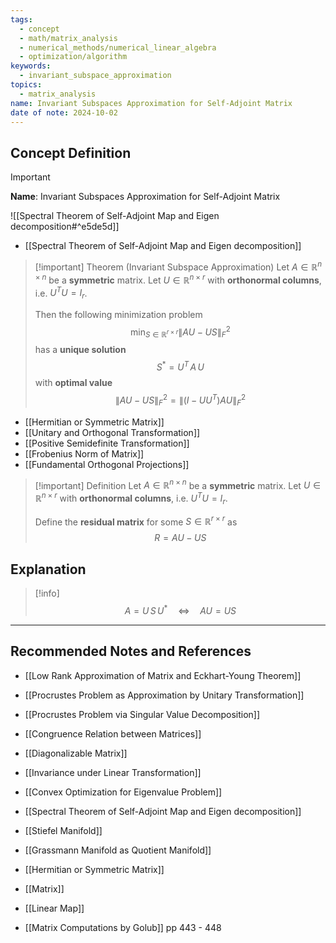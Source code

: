 ```yaml
---
tags:
  - concept
  - math/matrix_analysis
  - numerical_methods/numerical_linear_algebra
  - optimization/algorithm
keywords:
  - invariant_subspace_approximation
topics:
  - matrix_analysis
name: Invariant Subspaces Approximation for Self-Adjoint Matrix
date of note: 2024-10-02
---
```


## Concept Definition

>[!important]
>**Name**: Invariant Subspaces Approximation for Self-Adjoint Matrix

![[Spectral Theorem of Self-Adjoint Map and Eigen decomposition#^e5de5d]]

- [[Spectral Theorem of Self-Adjoint Map and Eigen decomposition]]

>[!important] Theorem (Invariant Subspace Approximation)
>Let $A\in \mathbb{R}^{n\times n}$ be a **symmetric** matrix. Let $U\in \mathbb{R}^{n\times r}$ with **orthonormal columns**, i.e. $U^{T}U = I_{r}$. 
>
>Then the following minimization problem $$\min_{S\in \mathbb{R}^{r\times r}}\lVert AU - US \rVert_{F}^2 $$ has a **unique solution** $$S^{*} = U^T\,A\,U$$ with **optimal value** $$\lVert AU - US \rVert_{F}^2 = \lVert \left( I - UU^{T} \right)AU \rVert_{F}^2$$

- [[Hermitian or Symmetric Matrix]]
- [[Unitary and Orthogonal Transformation]]
- [[Positive Semidefinite Transformation]]
- [[Frobenius Norm of Matrix]]
- [[Fundamental Orthogonal Projections]]

>[!important] Definition
>Let $A\in \mathbb{R}^{n\times n}$ be a **symmetric** matrix. Let $U\in \mathbb{R}^{n\times r}$ with **orthonormal columns**, i.e. $U^{T}U = I_{r}$. 
>
>Define the **residual matrix** for some $S\in \mathbb{R}^{r\times r}$ as $$R = AU - US$$


## Explanation

>[!info]
>$$
>A = U\,S\,U^{*} \quad \iff \quad AU = US
>$$
>





-----------
##  Recommended Notes and References


- [[Low Rank Approximation of Matrix and Eckhart-Young Theorem]]
- [[Procrustes Problem as Approximation by Unitary Transformation]]
- [[Procrustes Problem via Singular Value Decomposition]]


- [[Congruence Relation between Matrices]]
- [[Diagonalizable Matrix]]
- [[Invariance under Linear Transformation]]
- [[Convex Optimization for Eigenvalue Problem]]

- [[Spectral Theorem of Self-Adjoint Map and Eigen decomposition]]

- [[Stiefel Manifold]]
- [[Grassmann Manifold as Quotient Manifold]]
- [[Hermitian or Symmetric Matrix]]
- [[Matrix]]
- [[Linear Map]]

- [[Matrix Computations by Golub]] pp 443 - 448